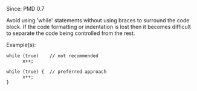 Since: PMD 0.7

Avoid using 'while' statements without using braces to surround the code block. If the code 
formatting or indentation is lost then it becomes difficult to separate the code being
controlled from the rest.

Example(s):
```
while (true)    // not recommended
      x++;
      
while (true) {  // preferred approach
      x++;
}
```
